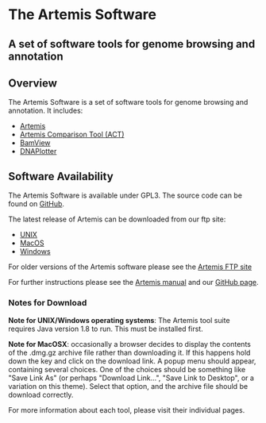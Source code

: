 # The Artemis Software
## A set of software tools for genome browsing and annotation

## Overview
The Artemis Software is a set of software tools for genome browsing and annotation. It includes:

* [Artemis](Artemis/)
* [Artemis Comparison Tool (ACT)](ACT/)
* [BamView](BamView/)
* [DNAPlotter](DNAPlotter)

## Software Availability
The Artemis Software is available under GPL3. The source code can be found on [GitHub](https://github.com/sanger-pathogens/Artemis).
  
The latest release of Artemis can be downloaded from our ftp site:
  
* [UNIX](ftp://ftp.sanger.ac.uk/pub/resources/software/artemis/artemis.tar.gz)
* [MacOS](ftp://ftp.sanger.ac.uk/pub/resources/software/artemis/artemis.dmg.gz)
* [Windows](ftp://ftp.sanger.ac.uk/pub/resources/software/artemis/artemis-windows.zip)
  
For older versions of the Artemis software please see the [Artemis FTP site](ftp://ftp.sanger.ac.uk/pub/resources/software/artemis/)
  
For further instructions please see the [Artemis manual](ftp://ftp.sanger.ac.uk/pub/resources/software/artemis/artemis.pdf) and our [GitHub page](https://github.com/sanger-pathogens/Artemis/).

### Notes for Download

__Note for UNIX/Windows operating systems__: The Artemis tool suite requires Java version 1.8 to run. This must be installed first.
   
__Note for MacOSX__: occasionally a browser decides to display the contents of the .dmg.gz archive file rather than downloading it. If this happens hold down the <control> key and click on the download link. A popup menu should appear, containing several choices. One of the choices should be something like "Save Link As" (or perhaps "Download Link...", "Save Link to Desktop", or a variation on this theme). Select that option, and the archive file should be download correctly.
  
For more information about each tool, please visit their individual pages.